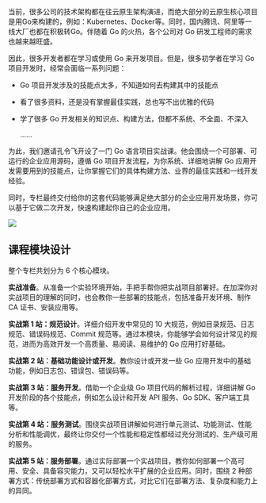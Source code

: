 当前，很多公司的技术架构都在往云原生架构演进，而绝大部分的云原生核心项目是用Go来构建的，例如：Kubernetes、Docker等。同时，国内腾讯、阿里等一线大厂也都在积极转Go。伴随着 Go 的火热，各个公司对 Go 研发工程师的需求也越来越旺盛。

因此，很多开发者都在学习或使用 Go 来开发项目。但是，很多初学者在学习 Go 项目开发时，经常会面临一系列问题：

- Go 项目开发涉及的技能点太多，不知道如何去构建其中的技能点
- 看了很多资料，还是没有掌握最佳实践，总也写不出优雅的代码
- 学了很多 Go 开发相关的知识点、构建方法，但都不系统、不全面、不深入


  ……

为此，我们邀请孔令飞开设了一门 Go 语言项目实战课。他会围绕一个可部署、可运行的企业应用源码，遵循 Go 项目开发流程，为你系统、详细地讲解 Go 应用开发需要用到的技能点，让你掌握它们的具体构建方法、业界的最佳实践和一线开发经验。

同时，专栏最终交付给你的这套代码能够满足绝大部分的企业应用开发场景，你可以基于它做二次开发，快速构建起你自己的企业应用。

![](https://static001.geekbang.org/resource/image/c4/8c/c4a4bdfc103f193d292b54e44510f28c.jpg)

## 课程模块设计

整个专栏共划分为 6 个核心模块。

**实战准备**。从准备一个实验环境开始，手把手帮你把实战项目部署好。在加深你对实战项目的理解的同时，也会教你一些部署的技能点，包括准备开发环境、制作 CA 证书、安装应用等。

**实战第 1 站：规范设计**。详细介绍开发中常见的 10 大规范，例如目录规范、日志规范、错误码规范、Commit 规范等。通过本模块，你能够学会如何设计常见的规范，进而为高效开发一个高质量、易阅读、易维护的 Go 应用打好基础。

**实战第 2 站：基础功能设计或开发**。教你设计或开发一些 Go 应用开发中的基础功能，例如日志包、错误包、错误码等。

**实战第 3 站：服务开发**。借助一个企业级 Go 项目代码的解析过程，详细讲解 Go 开发阶段的各个技能点，例如怎么设计和开发 API 服务、Go SDK、客户端工具等。

**实战第 4 站：服务测试**。围绕实战项目讲解如何进行单元测试、功能测试、性能分析和性能调优，最终让你交付一个性能和稳定性都经过充分测试的、生产级可用的服务。

**实战第 5 站：服务部署**。通过实际部署一个实战项目，教你如何部署一个高可用、安全、具备容灾能力，又可以轻松水平扩展的企业应用。同时，围绕 2 种部署方式：传统部署方式和容器化部署方式，对比它们在部署方法、复杂度和能力上的异同。